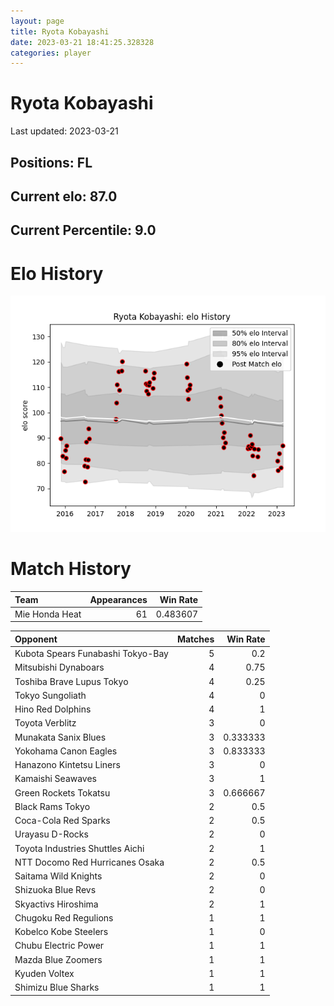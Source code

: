 ```yaml
---  
layout: page  
title: Ryota Kobayashi  
date: 2023-03-21 18:41:25.328328  
categories: player  
---
```

# Ryota Kobayashi


Last updated: 2023-03-21
## Positions: FL

## Current elo: 87.0

## Current Percentile: 9.0

# Elo History


![elo history](history_RyotaKobayashi.png)
# Match History


| Team           |   Appearances |   Win Rate |
|:---------------|--------------:|-----------:|
| Mie Honda Heat |            61 |   0.483607 |

| Opponent                          |   Matches |   Win Rate |
|:----------------------------------|----------:|-----------:|
| Kubota Spears Funabashi Tokyo-Bay |         5 |   0.2      |
| Mitsubishi Dynaboars              |         4 |   0.75     |
| Toshiba Brave Lupus Tokyo         |         4 |   0.25     |
| Tokyo Sungoliath                  |         4 |   0        |
| Hino Red Dolphins                 |         4 |   1        |
| Toyota Verblitz                   |         3 |   0        |
| Munakata Sanix Blues              |         3 |   0.333333 |
| Yokohama Canon Eagles             |         3 |   0.833333 |
| Hanazono Kintetsu Liners          |         3 |   0        |
| Kamaishi Seawaves                 |         3 |   1        |
| Green Rockets Tokatsu             |         3 |   0.666667 |
| Black Rams Tokyo                  |         2 |   0.5      |
| Coca-Cola Red Sparks              |         2 |   0.5      |
| Urayasu D-Rocks                   |         2 |   0        |
| Toyota Industries Shuttles Aichi  |         2 |   1        |
| NTT Docomo Red Hurricanes Osaka   |         2 |   0.5      |
| Saitama Wild Knights              |         2 |   0        |
| Shizuoka Blue Revs                |         2 |   0        |
| Skyactivs Hiroshima               |         2 |   1        |
| Chugoku Red Regulions             |         1 |   1        |
| Kobelco Kobe Steelers             |         1 |   0        |
| Chubu Electric Power              |         1 |   1        |
| Mazda Blue Zoomers                |         1 |   1        |
| Kyuden Voltex                     |         1 |   1        |
| Shimizu Blue Sharks               |         1 |   1        |